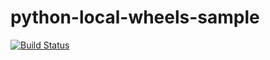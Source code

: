 # python-local-wheels-sample

[![Build Status](https://travis-ci.org/raimon49/python-local-wheels-sample.svg?branch=master)](https://travis-ci.org/raimon49/python-local-wheels-sample)
